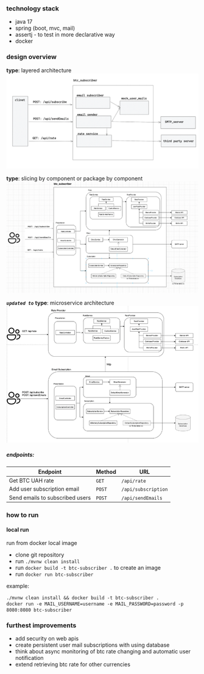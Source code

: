 ### technology stack

- java 17
- spring (boot, mvc, mail)
- assertj - to test in more declarative way
- docker


### design overview
**type**: layered architecture
![layered.png](./architecture/layered.png)

**type**: slicing by component or package by component
![modular_architecture.png](./architecture/modular_architecture.png)

**_`updated to`_**
**type**: microservice architecture
![microservice.png](./architecture/microservice.png)


##### endpoints:

| Endpoint                                  | Method  | URL                                 |
|-------------------------------------------|---------|-------------------------------------|
| Get BTC UAH rate                          | `GET`   | `/api/rate`                         |
| Add user subscription email               | `POST`  | `/api/subscription`                 |
| Send emails to subscribed users           | `POST`  | `/api/sendEmails`                   |


### how to run
#### local run
run from docker local image

- clone git repository
- run `./mvnw clean install`
- run `docker build -t btc-subscriber .` to create an image
- run `docker run btc-subscriber`

example:
```shell
./mvnw clean install && docker build -t btc-subscriber .
docker run -e MAIL_USERNAME=username -e MAIL_PASSWORD=password -p 8080:8080 btc-subscriber

```

### furthest improvements
- add security on web apis
- create persistent user mail subscriptions with using database
- think about async monitoring of btc rate changing and automatic user notification
- extend retrieving btc rate for other currencies
